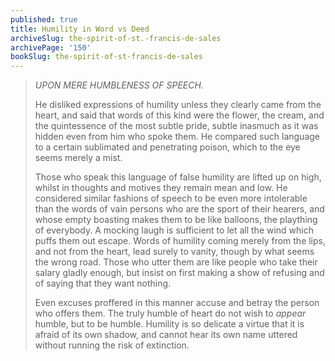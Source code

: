 ```yaml
---
published: true
title: Humility in Word vs Deed
archiveSlug: the-spirit-of-st.-francis-de-sales
archivePage: '150'
bookSlug: the-spirit-of-st-francis-de-sales
---
```


> *UPON MERE HUMBLENESS OF SPEECH.*
>
> He disliked expressions of humility unless they clearly came from the heart, and said that words of this kind were the flower, the cream, and the quintessence of the most subtle pride, subtle inasmuch as it was hidden even from him who spoke them. He compared such language to a certain sublimated and penetrating poison, which to the eye seems merely a mist.
>
> Those who speak this language of false humility are lifted up on high, whilst in thoughts and motives they remain mean and low. He considered similar fashions of speech to be even more intolerable than the words of vain persons who are the sport of their hearers, and whose empty boasting makes them to be like balloons, the plaything of everybody. A mocking laugh is sufficient to let all the wind which puffs them out escape. Words of humility coming merely from the lips, and not from the heart, lead surely to vanity, though by what seems the wrong road. Those who utter them are like people who take their salary gladly enough, but insist on first making a show of refusing and of saying that they want nothing.
>
> Even excuses proffered in this manner accuse and betray the person who offers them. The truly humble of heart do not wish to *appear* humble, but to be humble. Humility is so delicate a virtue that it is afraid of its own shadow, and cannot hear its own name uttered without running the risk of extinction.
